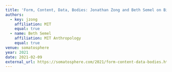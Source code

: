 ```yaml
---
title: 'Form, Content, Data, Bodies: Jonathan Zong and Beth Semel on Biometric Sans'
authors:
  - key: jzong
    affiliation: MIT
    equal: true
  - name: Beth Semel
    affiliation: MIT Anthropology
    equal: true
venue: somatosphere
year: 2021
date: 2021-02-09
external_url: https://somatosphere.com/2021/form-content-data-bodies.html/
---
```

